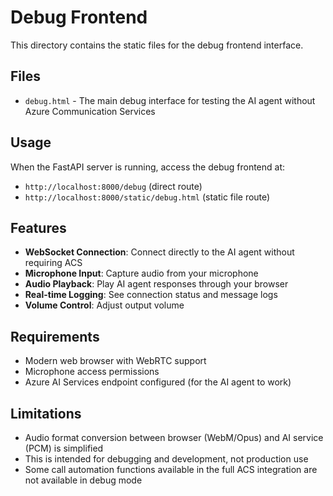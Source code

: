 # Debug Frontend

This directory contains the static files for the debug frontend interface.

## Files

- `debug.html` - The main debug interface for testing the AI agent without Azure Communication Services

## Usage

When the FastAPI server is running, access the debug frontend at:

- `http://localhost:8000/debug` (direct route)
- `http://localhost:8000/static/debug.html` (static file route)

## Features

- **WebSocket Connection**: Connect directly to the AI agent without requiring ACS
- **Microphone Input**: Capture audio from your microphone
- **Audio Playback**: Play AI agent responses through your browser
- **Real-time Logging**: See connection status and message logs
- **Volume Control**: Adjust output volume

## Requirements

- Modern web browser with WebRTC support
- Microphone access permissions
- Azure AI Services endpoint configured (for the AI agent to work)

## Limitations

- Audio format conversion between browser (WebM/Opus) and AI service (PCM) is simplified
- This is intended for debugging and development, not production use
- Some call automation functions available in the full ACS integration are not available in debug mode